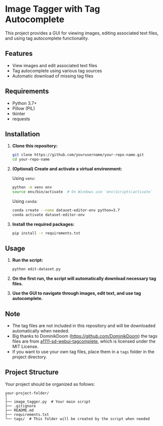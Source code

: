 # Image Tagger with Tag Autocomplete

This project provides a GUI for viewing images, editing associated text files, and using tag autocomplete functionality.

## Features

- View images and edit associated text files
- Tag autocomplete using various tag sources
- Automatic download of missing tag files

## Requirements

- Python 3.7+
- Pillow (PIL)
- tkinter
- requests

## Installation

1. **Clone this repository:**
    ```bash
    git clone https://github.com/yourusername/your-repo-name.git
    cd your-repo-name
    ```

2. **(Optional) Create and activate a virtual environment:**

    Using `venv`:
    ```bash
    python -m venv env
    source env/bin/activate  # On Windows use `env\Scripts\activate`
    ```

    Using `conda`:
    ```bash
    conda create --name dataset-editor-env python=3.7
    conda activate dataset-editor-env
    ```

3. **Install the required packages:**
    ```bash
    pip install -r requirements.txt
    ```

## Usage

1. **Run the script:**
    ```bash
    python edit-dataset.py
    ```

2. **On the first run, the script will automatically download necessary tag files.**

3. **Use the GUI to navigate through images, edit text, and use tag autocomplete.**

## Note

- The tag files are not included in this repository and will be downloaded automatically when needed. 
- Big thanks to DominikDoom (https://github.com/DominikDoom) the tags files are from [a1111-sd-webui-tagcomplete](https://github.com/DominikDoom/a1111-sd-webui-tagcomplete), which is licensed under the MIT License.
- If you want to use your own tag files, place them in a `tags` folder in the project directory.

## Project Structure

Your project should be organized as follows:

```plaintext
your-project-folder/
│
├── image_tagger.py  # Your main script
├── .gitignore
├── README.md
├── requirements.txt
└── tags/  # This folder will be created by the script when needed
```